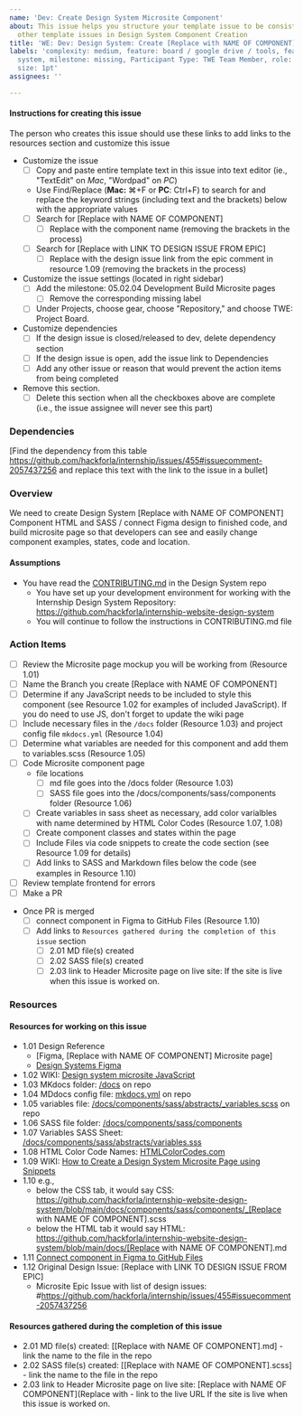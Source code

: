 ```yaml
---
name: 'Dev: Create Design System Microsite Component'
about: This issue helps you structure your template issue to be consistent with our
  other template issues in Design System Component Creation
title: 'WE: Dev: Design System: Create [Replace with NAME OF COMPONENT]'
labels: 'complexity: medium, feature: board / google drive / tools, feature: design
  system, milestone: missing, Participant Type: TWE Team Member, role: engineering,
  size: 1pt'
assignees: ''

---
```


#### Instructions for creating this issue
The person who creates this issue should use these links to add links to the resources section and customize this issue
- Customize the issue
    - [ ] Copy and paste entire template text in this issue into text editor (ie., "TextEdit" on _Mac_, "Wordpad" on _PC_)
    - Use Find/Replace (**Mac:** ⌘+F or **PC**: Ctrl+F) to search for and replace the keyword strings (including text and the brackets) below with the appropriate values 
    - [ ] Search for [Replace with NAME OF COMPONENT]
       - [ ] Replace with the component name (removing the brackets in the process)
    - [ ] Search for [Replace with LINK TO DESIGN ISSUE FROM EPIC]
       - [ ] Replace with the design issue link from the epic comment in resource 1.09 (removing the brackets in the process)
- Customize the issue settings (located in right sidebar)
    - [ ] Add the milestone: 05.02.04 Development Build Microsite pages
       - [ ] Remove the corresponding missing label
    - [ ] Under Projects, choose gear, choose "Repository," and choose TWE: Project Board.
- Customize dependencies 
    - [ ] If the design issue is closed/released to dev, delete dependency section
    - [ ] If the design issue is open, add the issue link to Dependencies
    - [ ] Add any other issue or reason that would prevent the action items from being completed
- Remove this section.
    - [ ] Delete this section when all the checkboxes above are complete (i.e., the issue assignee will never see this part)

### Dependencies
[Find the dependency from this table https://github.com/hackforla/internship/issues/455#issuecomment-2057437256 and replace this text with the link to the issue in a bullet]

### Overview
We need to create Design System [Replace with NAME OF COMPONENT] Component HTML and SASS / connect Figma design to finished code, and build microsite page so that developers can see and easily change component examples, states, code and location.

#### Assumptions
- You have read the [CONTRIBUTING.md](https://github.com/hackforla/internship-website-design-system/blob/main/CONTRIBUTING.md) in the Design System repo
  - You have set up your development environment for working with the Internship Design System Repository: https://github.com/hackforla/internship-website-design-system
  - You will continue to follow the instructions in CONTRIBUTING.md file

### Action Items
- [ ] Review the Microsite page mockup you will be working from (Resource 1.01)
- [ ] Name the Branch you create [Replace with NAME OF COMPONENT]
- [ ] Determine if any JavaScript needs to be included to style this component (see Resource 1.02 for examples of included JavaScript).  If you do need to use JS, don't forget to update the wiki page
- [ ] Include necessary files in the `/docs` folder (Resource 1.03) and project config file `mkdocs.yml` (Resource 1.04)
- [ ] Determine what variables are needed for this component and add them to variables.scss (Resource 1.05)
- [ ] Code Microsite component page
   - file locations
     - [ ] md file goes into the /docs folder (Resource 1.03) 
     - [ ] SASS file goes into the /docs/components/sass/components folder (Resource 1.06)
   - [ ] Create variables in sass sheet as necessary, add color varialbles with name determined by HTML Color Codes (Resource 1.07, 1.08)
   - [ ] Create component classes and states within the page
   - [ ] Include Files via code snippets to create the code section (see Resource 1.09 for details)
   - [ ] Add links to SASS and Markdown files below the code (see examples in Resource 1.10)
- [ ] Review template frontend for errors 
- [ ] Make a PR
- Once PR is merged
   - [ ] connect component in Figma to GitHub Files (Resource 1.10)
   - [ ] Add links to `Resources gathered during the completion of this issue` section
      - [ ] 2.01 MD file(s) created
      - [ ] 2.02 SASS file(s) created
      - [ ] 2.03 link to Header Microsite page on live site: If the site is live when this issue is worked on.

### Resources
#### Resources for working on this issue
- 1.01 Design Reference
   -  [Figma, [Replace with NAME OF COMPONENT] Microsite page]
   - [Design Systems Figma](https://www.figma.com/file/TTRS2FWXsrymHYpPJL1IdH/Internship-Team-Main-file?type=design&node-id=2%3A45&mode=design&t=jgMN8QdoLnh9F7MT-1)
- 1.02 WIKI: [Design system microsite JavaScript](https://github.com/hackforla/internship/wiki/Design-system-microsite-javascript)
- 1.03 MKdocs folder: [/docs](https://github.com/hackforla/internship-website-design-system/tree/main/docs) on repo
- 1.04 MDdocs config file: [mkdocs.yml](https://github.com/hackforla/internship-website-design-system/blob/main/mkdocs.yml) on repo
- 1.05 variables file: [/docs/components/sass/abstracts/_variables.scss](https://github.com/hackforla/internship-website-design-system/tree/main/docs/components/sass/abstracts) on repo
- 1.06 SASS file folder: [/docs/components/sass/components](https://github.com/hackforla/internship-website-design-system/tree/main/docs/components/sass/components)
- 1.07 Variables SASS Sheet: [/docs/components/sass/abstracts/variables.sss](https://github.com/hackforla/internship-website-design-system/tree/main/docs/components/sass/abstracts/variables.scss)
- 1.08 HTML Color Code Names: [HTMLColorCodes.com](https://htmlcolorcodes.com)
- 1.09 WIKI: [How to Create a Design System Microsite Page using Snippets](https://github.com/hackforla/internship/wiki/How-to-Create-a-Design-System-Microsite-Page-using-Snippets)
- 1.10 e.g., 
   - below the CSS tab, it would say CSS: https://github.com/hackforla/internship-website-design-system/blob/main/docs/components/sass/components/_[Replace with NAME OF COMPONENT].scss
   - below the HTML tab it would say HTML: https://github.com/hackforla/internship-website-design-system/blob/main/docs/[Replace with NAME OF COMPONENT].md
- 1.11 [Connect component in Figma to GitHub Files](https://github.com/hackforla/internship/wiki/Connect-component-in-Figma-to-GitHub-Files)
- 1.12 Original Design Issue: [Replace with LINK TO DESIGN ISSUE FROM EPIC]
   - Microsite Epic Issue with list of design issues: #https://github.com/hackforla/internship/issues/455#issuecomment-2057437256

#### Resources gathered during the completion of this issue
- 2.01 MD file(s) created: [[Replace with NAME OF COMPONENT].md] - link the name to the file in the repo
- 2.02 SASS file(s) created: [[Replace with NAME OF COMPONENT].scss] - link the name to the file in the repo
- 2.03 link to Header Microsite page on live site: [Replace with NAME OF COMPONENT](Replace with - link to the live URL If the site is live when this issue is worked on.

